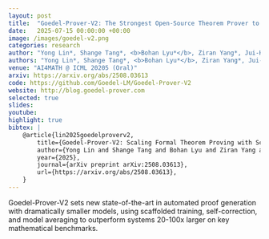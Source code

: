 ```yaml
---
layout: post
title:  "Goedel-Prover-V2: The Strongest Open-Source Theorem Prover to Date"
date:   2025-07-15 00:00:00 +00:00
image: /images/goedel-v2.png
categories: research
author: "Yong Lin*, Shange Tang*, <b>Bohan Lyu*</b>, Ziran Yang*, Jui-Hui Chung*, Haoyu Zhao*, Lai Jiang, Yihan Geng, Jiawei Ge, Jingruo Sun, Jiayun Wu, Jiri Gesi, David Acuna, Kaiyu Yang, Hongzhou Lin, Yejin Choi, Danqi Chen, Sanjeev Arora, Chi Jin"
authors: "Yong Lin*, Shange Tang*, <b>Bohan Lyu*</b>, Ziran Yang*, Jui-Hui Chung*, Haoyu Zhao*, Lai Jiang, Yihan Geng, Jiawei Ge, Jingruo Sun, Jiayun Wu, Jiri Gesi, David Acuna, Kaiyu Yang, Hongzhou Lin, Yejin Choi, Danqi Chen, Sanjeev Arora, Chi Jin"
venue: "AI4MATH @ ICML 20205 (Oral)"
arxiv: https://arxiv.org/abs/2508.03613
code: https://github.com/Goedel-LM/Goedel-Prover-V2
website: http://blog.goedel-prover.com
selected: true
slides: 
youtube: 
highlight: true
bibtex: |
    @article{lin2025goedelproverv2,
        title={Goedel-Prover-V2: Scaling Formal Theorem Proving with Scaffolded Data Synthesis and Self-Correction}, 
        author={Yong Lin and Shange Tang and Bohan Lyu and Ziran Yang and Jui-Hui Chung and Haoyu Zhao and Lai Jiang and Yihan Geng and Jiawei Ge and Jingruo Sun and Jiayun Wu and Jiri Gesi and Ximing Lu and David Acuna and Kaiyu Yang and Hongzhou Lin and Yejin Choi and Danqi Chen and Sanjeev Arora and Chi Jin},
        year={2025},
        journal={arXiv preprint arXiv:2508.03613},
        url={https://arxiv.org/abs/2508.03613}, 
    }
---
```

Goedel-Prover-V2 sets new state-of-the-art in automated proof generation with dramatically smaller models, using scaffolded training, self-correction, and model averaging to outperform systems 20-100x larger on key mathematical benchmarks.
